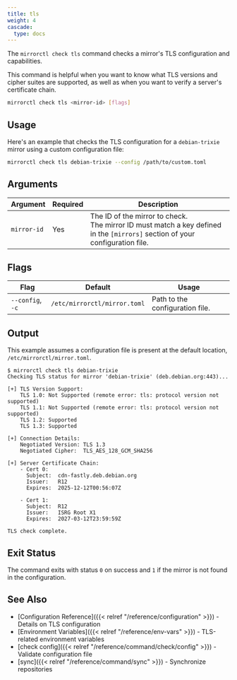 ```yaml
---
title: tls
weight: 4
cascade:
  type: docs
---
```


The `mirrorctl check tls` command checks a mirror's TLS configuration and capabilities.

This command is helpful when you want to know what TLS versions and cipher suites are supported,
as well as when you want to verify a server's certificate chain.

```bash
mirrorctl check tls <mirror-id> [flags]
```

## Usage

Here's an example that checks the TLS configuration for a `debian-trixie` mirror using a custom
configuration file:

```bash
mirrorctl check tls debian-trixie --config /path/to/custom.toml
```

## Arguments

| Argument | Required | Description |
|------|---------|-------|
| `mirror-id` | Yes | The ID of the mirror to check. <br/> The mirror ID must match a key defined in the `[mirrors]` section of your configuration file. |


## Flags

| Flag | Default | Usage |
|------|---------|-------|
| `--config`, `-c` | `/etc/mirrorctl/mirror.toml` | Path to the configuration file. |

## Output

This example assumes a configuration file is present at the default location,
`/etc/mirrorctl/mirror.toml`.

```
$ mirrorctl check tls debian-trixie
Checking TLS status for mirror 'debian-trixie' (deb.debian.org:443)...

[+] TLS Version Support:
    TLS 1.0: Not Supported (remote error: tls: protocol version not supported)
    TLS 1.1: Not Supported (remote error: tls: protocol version not supported)
    TLS 1.2: Supported
    TLS 1.3: Supported

[+] Connection Details:
    Negotiated Version: TLS 1.3
    Negotiated Cipher:  TLS_AES_128_GCM_SHA256

[+] Server Certificate Chain:
    - Cert 0:
      Subject:  cdn-fastly.deb.debian.org
      Issuer:   R12
      Expires:  2025-12-12T00:56:07Z

    - Cert 1:
      Subject:  R12
      Issuer:   ISRG Root X1
      Expires:  2027-03-12T23:59:59Z

TLS check complete.
```

## Exit Status

The command exits with status `0` on success and `1` if the mirror is not found in the configuration.

## See Also

- [Configuration Reference]({{< relref "/reference/configuration" >}}) - Details on TLS
  configuration
- [Environment Variables]({{< relref "/reference/env-vars" >}}) - TLS-related environment
  variables
- [check config]({{< relref "/reference/command/check/config" >}}) - Validate configuration
  file
- [sync]({{< relref "/reference/command/sync" >}}) - Synchronize repositories
